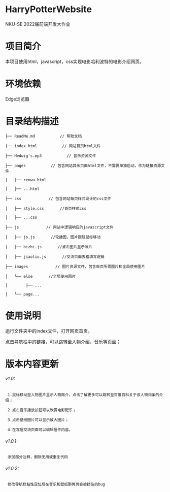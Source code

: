 # HarryPotterWebsite
NKU-SE 2022届前端开发大作业

# 项目简介
本项目使用html，javascript，css实现电影哈利波特的电影介绍网页。

# 环境依赖
Edge浏览器

# 目录结构描述
    ├── ReadMe.md           // 帮助文档

    ├── index.html           // 网站首页html文件

    ├── Hedwig's.mp3           // 音乐资源文件

    ├── pages           // 包含网站其余页面html文件，不需要单独启动，作为链接资源文件

    │   ├── renwu.html

    │   ├── ...html

    ├── css            // 包含网站每页样式设计的css文件

	│   ├── style.css       //首页样式css

    │   ├── ...css

	├── js            // 网站中逻辑响应的javascript文件

	│   ├── js.js       //轮播图，图片跟随鼠标移动

	│   ├── bizhi.js       //点击图片显示照片

	│   ├── jiaoliu.js       //交流页面表格填写逻辑

	├── images            // 图片资源文件，包含每页所需图片和全局使用图片

	│   └── else       //全局使用图片

	│        ├── ...

	│   └── page...

# 使用说明

运行文件夹中的index文件，打开网页首页。

点击导航栏中的链接，可以跳转至人物介绍，音乐等页面；

# 版本内容更新
###### v1.0:
     1.鼠标移动至人物图片显示人物简介，点击了解更多可以跳转至百度百科关于该人物词条的介绍；

	 2.点击音乐播放按钮可以欣赏电影配乐；

	 3.点击壁纸图片可以显示放大图片；

	 4.在写信交流页面可以编辑信件内容。

###### v1.0.1:
     添加部分注释，删除无用或重复代码
     
###### v1.0.2:
     修改导航栏粘性定位后在音乐和壁纸那两页会被挡住的bug
